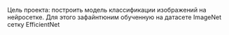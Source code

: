 Цель проекта: построить модель классификации изображений на нейросетке.
Для этого зафайнтюним обученную на датасете ImageNet сетку EfficientNet 

